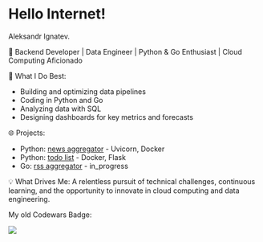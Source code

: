 # Hello Internet!

Aleksandr Ignatev.

🚀 Backend Developer | Data Engineer | Python & Go Enthusiast | Cloud Computing Aficionado

🔧 What I Do Best:

  - Building and optimizing data pipelines
  - Coding in Python and Go
  - Analyzing data with SQL
  - Designing dashboards for key metrics and forecasts

🌐 Projects:

- Python: [news aggregator](https://github.com/al4an2/news_aggregator) - Uvicorn, Docker
- Python: [todo list](https://github.com/al4an2/all4todo) - Docker, Flask
- Go: [rss aggregator](https://github.com/al4an2/goRssAggregator) - in_progress

💡 What Drives Me:
A relentless pursuit of technical challenges, continuous learning, and the opportunity to innovate in cloud computing and data engineering.

My old Codewars Badge:

![](https://www.codewars.com/users/al4an2/badges/large)
